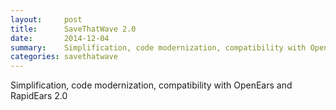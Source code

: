 ```yaml
---
layout:     post
title:      SaveThatWave 2.0 
date:       2014-12-04
summary:    Simplification, code modernization, compatibility with OpenEars and RapidEars 2.0
categories: savethatwave
---
```

Simplification, code modernization, compatibility with OpenEars and RapidEars 2.0